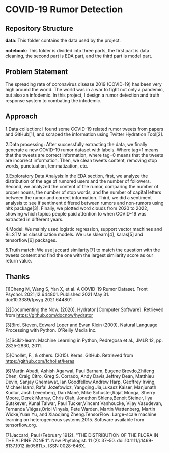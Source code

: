 # COVID-19 Rumor Detection 

## Repository Structure

**data**: This folder contains the data used by the project. 

**notebook**: This folder is divided into three parts, the first part is data cleaning, the second part is EDA part, and the third part is model part.


## Problem Statement
The spreading rate of coronavirus disease 2019 (COVID-19) has been very high around the world. The world was in a war to fight not only a pandemic, but also an infodemic. In this project, I design a rumor detection and truth response system to combating the infodemic.

## Approach
1.Data collection: I found some COVID-19 related rumor tweets from papers and GitHub[1], and scraped the information using Twitter Hydration Tool[2]. 

2.Data processing: After successfully extracting the data, we finally generate a new COVID-19 rumor dataset with labels. Where tag=1 means that the tweets are correct information, where tag=0 means that the tweets are incorrect information. Then, we clean tweets content, removing stop words, punctuation, lemmatization, etc.

3.Exploratory Data Analysis:In the EDA section, first, we analyze the distribution of the age of rumored users and the number of followers. Second, we analyzed the content of the rumor, comparing the number of proper nouns, the number of stop words, and the number of capital letters between the rumor and correct information. Third, we did a sentiment analysis to see if sentiment differed between rumors and non-rumors using nltk package[3]. Finally, we plotted word clouds from 2020 to 2022, showing which topics people paid attention to when COVID-19 was extracted in different years.

4.Model: We mainly used logistic regression, support vector machines and BiLSTM as classification models. We use sklearn[4], karas[5] and tensorflow[6] packages.

5.Truth match: We use jaccard similarity[7] to match the question with the tweets content and find the one with the largest similarity score as our return value.

## Thanks
[1]Cheng M, Wang S, Yan X, et al. A COVID-19 Rumor Dataset. Front Psychol. 2021;12:644801. Published 2021 May 31. doi:10.3389/fpsyg.2021.644801

[2]Documenting the Now. (2020). Hydrator [Computer Software]. Retrieved from https://github.com/docnow/hydrator

[3]Bird, Steven, Edward Loper and Ewan Klein (2009). Natural Language Processing with Python.  O'Reilly Media Inc.

[4]Scikit-learn: Machine Learning in Python, Pedregosa et al., JMLR 12, pp. 2825-2830, 2011.

[5]Chollet, F., & others. (2015). Keras. GitHub. Retrieved from https://github.com/fchollet/keras

[6]Martín Abadi, Ashish Agarwal, Paul Barham, Eugene Brevdo,Zhifeng Chen, Craig Citro, Greg S. Corrado, Andy Davis,Jeffrey Dean, Matthieu Devin, Sanjay Ghemawat, Ian Goodfellow,Andrew Harp, Geoffrey Irving, Michael Isard, Rafal Jozefowicz, Yangqing Jia,Lukasz Kaiser, Manjunath Kudlur, Josh Levenberg, Dan Mané, Mike Schuster,Rajat Monga, Sherry Moore, Derek Murray, Chris Olah, Jonathon Shlens,Benoit Steiner, Ilya Sutskever, Kunal Talwar, Paul Tucker,Vincent Vanhoucke, Vijay Vasudevan, Fernanda Viégas,Oriol Vinyals, Pete Warden, Martin Wattenberg, Martin Wicke,Yuan Yu, and Xiaoqiang Zheng.TensorFlow: Large-scale machine learning on heterogeneous systems,2015. Software available from tensorflow.org.

[7]Jaccard, Paul (February 1912). "THE DISTRIBUTION OF THE FLORA IN THE ALPINE ZONE.1". New Phytologist. 11 (2): 37–50. doi:10.1111/j.1469-8137.1912.tb05611.x. ISSN 0028-646X.
